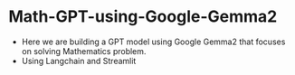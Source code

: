 # Math-GPT-using-Google-Gemma2
- Here we are building a GPT model using Google Gemma2 that focuses on solving Mathematics problem.
- Using Langchain and Streamlit
